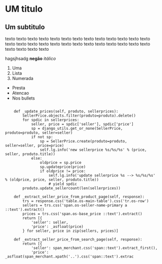 # UM titulo

## Um subtitulo


texto texto texto texto texto texto texto texto texto texto texto texto texto texto texto texto 
texto texto texto texto texto texto texto texto 
texto texto texto texto texto texto 

hagsjhsadg  **negão** *itálico*

1. Uma
1. Lista
1. Numerada

* Presta
* Atencao
* Nos bullets

```

    def _update_prices(self, produto, sellerprices):
        SellerPrice.objects.filter(produto=produto).delete()
        for spdic in sellerprices:
            seller, price = spdic['seller'], spdic['price']
            sp = django_utils.get_or_none(SellerPrice, produto=produto, seller=seller)
            if not sp:
                sp = SellerPrice.create(produto=produto, seller=seller, price=price)
                self.lg.info('new sellerprice %s/%s/%s' % (price, seller, produto.title))
            else:
                oldprice = sp.price
                sp.updateprice(price)
                if oldprice != price:
                    self.lg.info('update sellerprice %s --> %s/%s/%s' % (oldprice, price, seller, produto.title))
                    # yield spdic
        produto.update_sellercount(len(sellerprices))

    def _extract_seller_price_from_product_page(self, response):
        trs = response.css('table.os-main-table').css('tr.os-row')
        sellers = trs.css('span.os-seller-name-primary a ::text').extract()
        prices = trs.css('span.os-base_price ::text').extract()
        return [{
            'seller': seller,
            'price': _asfloat(price)
        } for seller, price in zip(sellers, prices)]

    def _extract_seller_price_from_search_page(self, response):
        return [{
            'seller': span_merchant.css('span::text').extract_first(),
            'price': _asfloat(span_merchant.xpath('..').css('span::text').extrac
```
